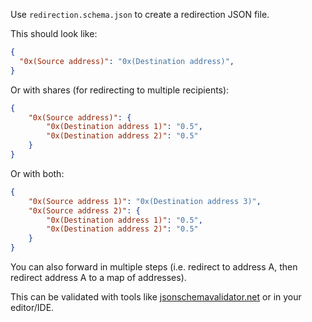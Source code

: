 Use `redirection.schema.json` to create a redirection JSON file.

This should look like:

```json
{
  "0x(Source address)": "0x(Destination address)",
}
```

Or with shares (for redirecting to multiple recipients):

```json
{
    "0x(Source address)": {
        "0x(Destination address 1)": "0.5",
        "0x(Destination address 2)": "0.5"
    }
}
```

Or with both:

```json
{
    "0x(Source address 1)": "0x(Destination address 3)",
    "0x(Source address 2)": {
        "0x(Destination address 1)": "0.5",
        "0x(Destination address 2)": "0.5"
    }
}
```

You can also forward in multiple steps (i.e. redirect to address A, then redirect address A to a map of addresses).

This can be validated with tools like [jsonschemavalidator.net](https://www.jsonschemavalidator.net) or in your editor/IDE.
